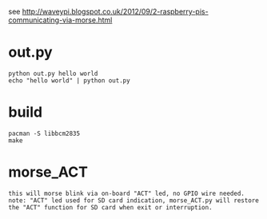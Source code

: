 see http://waveypi.blogspot.co.uk/2012/09/2-raspberry-pis-communicating-via-morse.html

out.py
======

    python out.py hello world
    echo "hello world" | python out.py

build
=====
    pacman -S libbcm2835
    make

morse\_ACT
=========
    this will morse blink via on-board "ACT" led, no GPIO wire needed.
    note: "ACT" led used for SD card indication, morse_ACT.py will restore the "ACT" function for SD card when exit or interruption.
